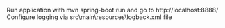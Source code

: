 Run application with mvn spring-boot:run and go to http://localhost:8888/
Configure logging via src\main\resources\logback.xml file